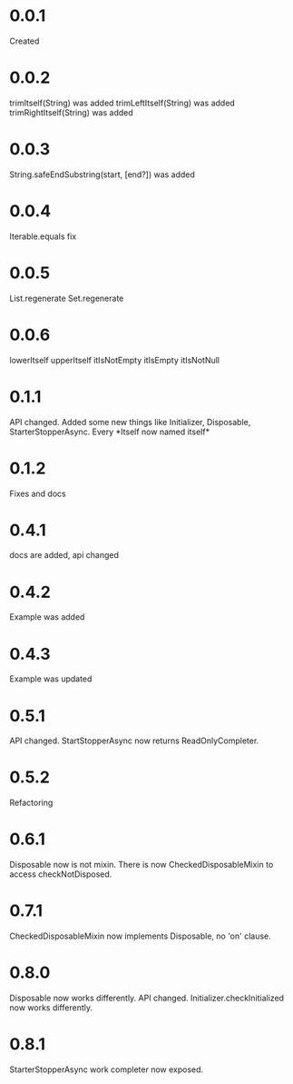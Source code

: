 # 0.0.1
Created

# 0.0.2
trimItself(String) was added
trimLeftItself(String) was added
trimRightItself(String) was added

# 0.0.3
String.safeEndSubstring(start, [end?]) was added

# 0.0.4
Iterable.equals fix

# 0.0.5
List.regenerate
Set.regenerate

# 0.0.6
lowerItself
upperItself
itIsNotEmpty
itIsEmpty
itIsNotNull

# 0.1.1
API changed.
Added some new things like Initializer, Disposable, StarterStopperAsync.
Every \*Itself now named itself\* 

# 0.1.2
Fixes and docs

# 0.4.1
docs are added, api changed

# 0.4.2
Example was added

# 0.4.3
Example was updated

# 0.5.1
API changed. StartStopperAsync now returns ReadOnlyCompleter.

# 0.5.2
Refactoring

# 0.6.1
Disposable now is not mixin.
There is now CheckedDisposableMixin to access checkNotDisposed.

# 0.7.1
CheckedDisposableMixin now implements Disposable, no 'on' clause.

# 0.8.0
Disposable now works differently.
API changed.
Initializer.checkInitialized now works differently.

# 0.8.1
StarterStopperAsync work completer now exposed.